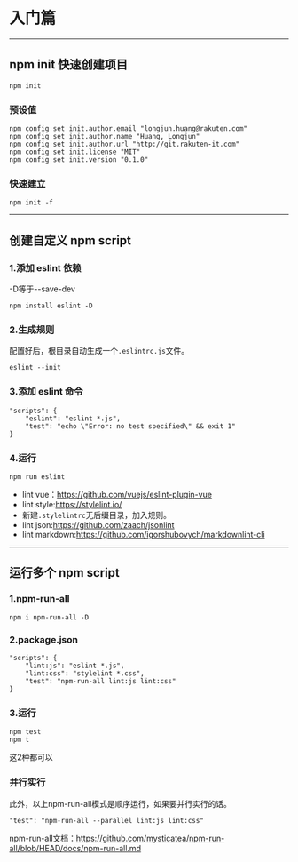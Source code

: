 # 入门篇
---

## npm init 快速创建项目

```
npm init
```

### 预设值

```
npm config set init.author.email "longjun.huang@rakuten.com"
npm config set init.author.name "Huang, Longjun"
npm config set init.author.url "http://git.rakuten-it.com"
npm config set init.license "MIT"
npm config set init.version "0.1.0"
```

### 快速建立

```
npm init -f
```
---

## 创建自定义 npm script

### 1.添加 eslint 依赖

-D等于--save-dev

```
npm install eslint -D
```

### 2.生成规则

配置好后，根目录自动生成一个`.eslintrc.js`文件。

```
eslint --init
```

### 3.添加 eslint 命令

```
"scripts": {
    "eslint": "eslint *.js",
    "test": "echo \"Error: no test specified\" && exit 1"
}
```

### 4.运行

```
npm run eslint
```

- lint vue：https://github.com/vuejs/eslint-plugin-vue
- lint style:https://stylelint.io/
 - 新建`.stylelintrc`无后缀目录，加入规则。
- lint json:https://github.com/zaach/jsonlint
- lint markdown:https://github.com/igorshubovych/markdownlint-cli

---

## 运行多个 npm script

### 1.npm-run-all

```
npm i npm-run-all -D
```

### 2.package.json

```
"scripts": {
    "lint:js": "eslint *.js",
    "lint:css": "stylelint *.css",
    "test": "npm-run-all lint:js lint:css"
}
```

### 3.运行

```
npm test
npm t
```

这2种都可以

### 并行实行

此外，以上npm-run-all模式是顺序运行，如果要并行实行的话。

```
"test": "npm-run-all --parallel lint:js lint:css"
```

npm-run-all文档：https://github.com/mysticatea/npm-run-all/blob/HEAD/docs/npm-run-all.md















